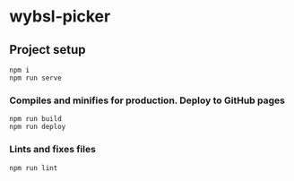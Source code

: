 # wybsl-picker

## Project setup
```
npm i
npm run serve
```

### Compiles and minifies for production.  Deploy to GitHub pages
```
npm run build
npm run deploy
```

### Lints and fixes files
```
npm run lint
```